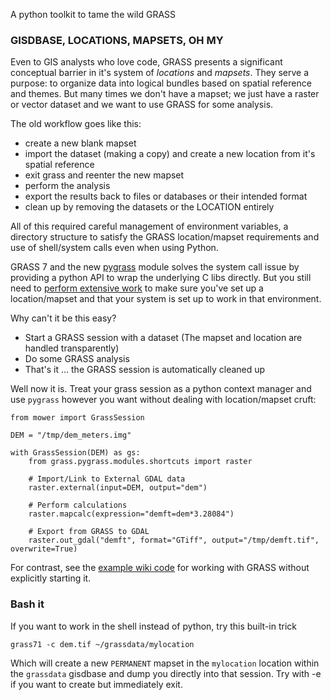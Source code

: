 
A python toolkit to tame the wild GRASS

### GISDBASE, LOCATIONS, MAPSETS, OH MY
Even to GIS analysts who love code, GRASS presents a significant conceptual barrier in it's system of 
*locations* and *mapsets*. They serve a purpose: to organize data into logical bundles based on spatial reference
and themes. But many times we don't have a mapset; we just have a raster or vector dataset and we want to
use GRASS for some analysis.

The old workflow goes like this:
* create a new blank mapset
* import the dataset (making a copy) and create a new location from it's spatial reference
* exit grass and reenter the new mapset
* perform the analysis
* export the results back to files or databases or their intended format
* clean up by removing the datasets or the LOCATION entirely

All of this required careful management of environment variables, a directory structure
to satisfy the GRASS location/mapset requirements and use of shell/system calls
even when using Python.

GRASS 7 and the new [pygrass](http://grasswiki.osgeo.org/wiki/Python/pygrass) module solves the system call issue by providing a python 
API to wrap the underlying C libs directly. But you still need to 
[perform extensive work](http://grasswiki.osgeo.org/wiki/Working_with_GRASS_without_starting_it_explicitly#Python:_GRASS_GIS_7_without_existing_location_using_metadata_only) to make sure you've set up a location/mapset and that your
system is set up to work in that environment.

Why can't it be this easy?
* Start a GRASS session with a dataset (The mapset and location are handled transparently)
* Do some GRASS analysis
* That's it ... the GRASS session is automatically cleaned up

Well now it is. Treat your grass session as a python context manager and use `pygrass`
however you want without dealing with location/mapset cruft:

	from mower import GrassSession

	DEM = "/tmp/dem_meters.img"

	with GrassSession(DEM) as gs:
	    from grass.pygrass.modules.shortcuts import raster

	    # Import/Link to External GDAL data
	    raster.external(input=DEM, output="dem")

	    # Perform calculations
	    raster.mapcalc(expression="demft=dem*3.28084")

	    # Export from GRASS to GDAL
	    raster.out_gdal("demft", format="GTiff", output="/tmp/demft.tif", overwrite=True)

For contrast, see the [example wiki code](http://grasswiki.osgeo.org/wiki/Working_with_GRASS_without_starting_it_explicitly#Python:_GRASS_GIS_7_without_existing_location_using_metadata_only) for working with GRASS without explicitly starting it.


### Bash it

If you want to work in the shell instead of python, try this built-in trick

    grass71 -c dem.tif ~/grassdata/mylocation

Which will create a new `PERMANENT` mapset in the `mylocation` location within the
`grassdata` gisdbase and dump you directly into that session. Try with -e if you want to create
but immediately exit.
